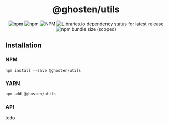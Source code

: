 <div align="center">

# @ghosten/utils

![npm](https://img.shields.io/npm/dm/@ghosten/utils?logo=npm)
![npm](https://img.shields.io/npm/v/@ghosten/utils?logo=npm)
![NPM](https://img.shields.io/npm/l/@ghosten/utils)
![Libraries.io dependency status for latest release](https://img.shields.io/librariesio/release/npm/@ghosten/utils?logo=npm)
![npm bundle size (scoped)](https://img.shields.io/bundlephobia/minzip/@ghosten/utils)

</div>

## Installation

### NPM

```shell
npm install --save @ghosten/utils
```

### YARN

```shell
npm add @ghosten/utils
```

### API

todo
